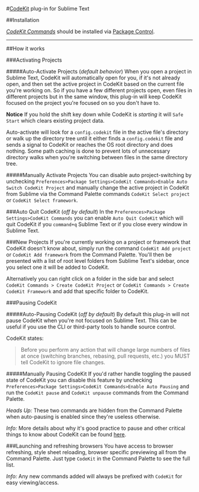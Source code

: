#[CodeKit](https://incident57.com/codekit/) plug-in for Sublime Text


##Installation

*[CodeKit Commands](https://sublime.wbond.net/packages/CodeKit%20Commands)* should be installed via [Package Control](https://sublime.wbond.net/installation).

----

##How it works

###Activating Projects

#####Auto-Activate Projects (*default behavior*)
When you open a project in Sublime Text, CodeKit will automatically open for you, if it's not already open, and then set the active project in CodeKit based on the current file you're working on. So if you have a few different projects open, even files in different projects but in the same window, this plug-in will keep CodeKit focused on the project you're focused on so you don't have to.

**Notice** If you hold the shift key down while CodeKit is *starting* it will `Safe Start` which clears existing project data.

Auto-activate will look for a `config.codekit` file in the active file's directory or walk up the directory tree until it either finds a `config.codekit` file and sends a signal to CodeKit or reaches the OS root directory and does nothing. Some path caching is done to prevent lots of unnecessary directory walks when
you're switching between files in the same directory tree.

#####Manually Activate Projects
You can disable auto project-switching by unchecking `Preferences>Package Settings>CodeKit Commands>Enable Auto Switch CodeKit Project` and manually change the active project in CodeKit from Sublime via the Command Palette commands `CodeKit Select project` or `CodeKit Select framework`.

###Auto Quit CodeKit (*off by default*)
In the `Preferences>Package Settings>CodeKit Commands` you can enable `Auto Quit CodeKit` which will quit CodeKit if you `command+q` Sublime Text or if you close every window in Sublime Text.

###New Projects
If you're currently working on a project or framework that CodeKit doesn't know about, simply run the command `CodeKit Add project` or `CodeKit Add framework` from the Command Palette. You'll then be presented with a list of root level folders from Sublime Text's sidebar, once you select one it will be added to CodeKit.

Alternatively you can right click on a folder in the side bar and select `CodeKit Commands > Create CodeKit Project` or `CodeKit Commands > Create CodeKit Framework` and add that specific folder to CodeKit.

###Pausing CodeKit

#####Auto-Pausing CodeKit (*off by default*)
By default this plug-in will not pause CodeKit when you're not focused on Sublime Text. This can be useful if you use the CLI or third-party tools to handle source control.

CodeKit states:
>Before you perform any action that will change large numbers of files at once (switching branches, rebasing, pull requests, etc.) you MUST tell CodeKit to ignore file changes.

#####Manually Pausing CodeKit
If you'd rather handle toggling the paused state of CodeKit you can disable this feature by unchecking `Preferences>Package Settings>CodeKit Commands>Enable Auto Pausing` and run the `CodeKit pause` and `CodeKit unpause` commands from the Command Palette.

_Heads Up:_ These two commands are hidden from the Command Palette when auto-pausing is enabled since they're useless otherwise.

_Info:_ More details about why it's good practice to pause and other critical things to know about CodeKit can be found [here](http://incident57.com/codekit/help.html#critical-things).

###Launching and refreshing browsers
You have access to browser refreshing, style sheet reloading, browser specific previewing all from the Command Palette. Just type `CodeKit` in the Command Palette to see the full list.

_Info:_ Any new commands added will always be prefixed with `CodeKit` for easy viewing/access.

